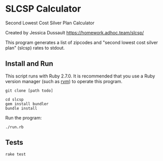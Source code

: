 # SLCSP Calculator

Second Lowest Cost Silver Plan Calculator

Created by Jessica Dussault
https://homework.adhoc.team/slcsp/

This program generates a list of zipcodes and "second lowest cost silver plan" (slcsp) rates to stdout.

## Install and Run

This script runs with Ruby 2.7.0. It is recommended that you use a Ruby
version manager (such as [rvm](https://rvm.io/)) to operate this program.

```
git clone [path todo]

cd slcsp
gem install bundler
bundle install
```

Run the program:

```
./run.rb
```

## Tests

```
rake test
```